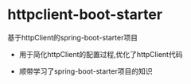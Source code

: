 # httpclient-boot-starter

基于httpClient的spring-boot-starter项目

- 用于简化httpClient的配置过程,优化了httpClient代码

- 顺带学习了spring-boot-starter项目的知识

